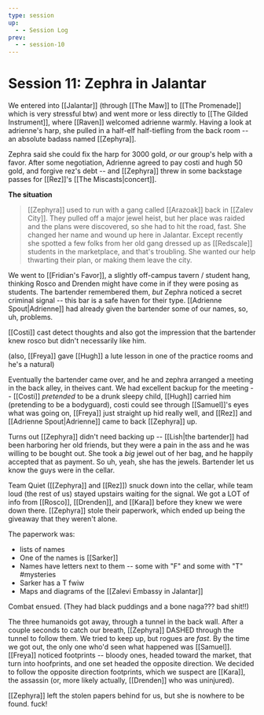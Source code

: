 ```yaml
---
type: session
up:
  - - Session Log
prev:
  - - session-10
---
```


# Session 11: Zephra in Jalantar

We entered into [[Jalantar]] (through [[The Maw]] to [[The Promenade]] which is very stressful btw) and went more or less directly to  [[The Gilded Instrument]], where [[Raven]] welcomed adrienne warmly. Having a look at adrienne's harp, she pulled in a half-elf half-tiefling from the back room -- an absolute badass named [[Zephyra]].

Zephra said she could fix the harp for 3000 gold, *or* our group's help with a favor. After some negotiation, Adrienne agreed to pay costi and hugh 50 gold, and forgive rez's debt -- and [[Zephyra]] threw in some backstage passes for [[Rez]]'s [[The Miscasts|concert]].

**The situation**
> [[Zephyra]] used to run with a gang called [[Arazoak]] back in [[Zalev City]]. They pulled off a major jewel heist, but her place was raided and the plans were discovered, so she had to hit the road, fast. She changed her name and wound up here in Jalantar. Except recently she spotted a few folks from her old gang dressed up as [[Redscale]] students in the marketplace, and that's troubling. She wanted our help thwarting their plan, or making them leave the city.

We went to [[Fridian's Favor]], a slightly off-campus tavern / student hang, thinking Rosco and Drenden might have come in if they were posing as students. The bartender remembered them, *but* Zephra noticed a secret criminal signal -- this bar is a safe haven for their type. [[Adrienne Spout|Adrienne]] had already given the bartender some of our names, so, uh, problems. 

[[Costi]] cast detect thoughts and also got the impression that the bartender knew rosco but didn't necessarily like him. 

(also, [[Freya]] gave [[Hugh]] a lute lesson in one of the practice rooms and he's a natural)

Eventually the bartender came over, and he and zephra arranged a meeting in the back alley, in theives cant. We had excellent backup for the meeting -- [[Costi]] *pretended* to be a drunk sleepy child, [[Hugh]] carried him (pretending to be a bodyguard), costi could see through [[Samuel]]'s eyes what was going on, [[Freya]] just straight up hid really well, and [[Rez]] and [[Adrienne Spout|Adrienne]] came to back [[Zephyra]] up. 

Turns out [[Zephyra]] didn't need backing up -- [[Lish|the bartender]] had been harboring her old friends, but they were a pain in the ass and he was willing to be bought out. She took a *big* jewel out of her bag, and he happily accepted that as payment. So uh, yeah, she has the jewels. Bartender let us know the guys were in the cellar.

Team Quiet ([[Zephyra]] and [[Rez]]) snuck down into the cellar, while team loud (the rest of us) stayed upstairs waiting for the signal. We got a LOT of info from [[Rosco]], [[Drenden]], and [[Kara]] before they knew we were down there. [[Zephyra]] stole their paperwork, which ended up being the giveaway that they weren't alone. 

The paperwork was:
- lists of names
- One of the names is [[Sarker]]
- Names have  letters next to them -- some with "F" and some with "T"  #mysteries 
- Sarker has a T fwiw
- Maps and diagrams of the [[Zalevi Embassy in Jalantar]]

Combat ensued. (They had black puddings and a bone naga??? bad shit!!)

The three humanoids got away, through a tunnel in the back wall. After a couple seconds to catch our breath, [[Zephyra]] DASHED through the tunnel to follow them. We tried to keep up, but rogues are *fast*. By the time we got out, the only one who'd seen what happened was [[Samuel]]. [[Freya]] noticed footprints -- bloody ones, headed toward the market, that turn into hoofprints, and one set headed the opposite direction. We decided to follow the opposite direction footprints, which we suspect are [[Kara]], the assassin (or, more likely actually, [[Drenden]] who was uninjured).

[[Zephyra]] left the stolen papers behind for us, but she is nowhere to be found. fuck!





